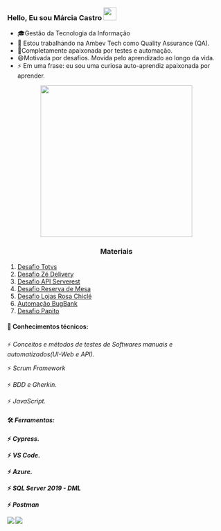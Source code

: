 ### Hello, Eu sou Márcia Castro <img src="https://raw.githubusercontent.com/Qatata/Qatata/master/wave.gif" width="30px">

- 🎓Gestão da Tecnologia da Informação
- 🔭 Estou trabalhando na Ambev Tech como Quality Assurance (QA).
- 🌱Completamente apaixonada por testes e automação.
- 😄Motivada por desafios. Movida pelo aprendizado ao longo da vida.
- ⚡ Em uma frase: eu sou uma curiosa auto-aprendiz apaixonada por aprender.
<p align="center">
  <img src="https://super.abril.com.br/wp-content/uploads/2016/09/super_imggato_digitando_0.gif" width="350">
</p>


<h3 align="center">Materiais</h3>

1. [Desafio Totvs](https://github.com/MarciarsCastro/DesafioTotvs)
1. [Desafio Zé Delivery](https://github.com/MarciarsCastro/DesafioZe)
1. [Desafio API Serverest](https://github.com/MarciarsCastro/Teste-API-Serverest)
3. [Desafio Reserva de Mesa](https://github.com/MarciarsCastro/DesafioReservadeMesa)
5. [Desafio Lojas Rosa Chiclé](https://github.com/MarciarsCastro/FinalChallengeQA-StartTech)
7. [Automação BugBank](https://github.com/MarciarsCastro/BugBank)
8. [Desafio Papito]()





#### 📗 Conhecimentos técnicos:<h3>  
  ⚡   *Conceitos e métodos de testes de Softwares manuais e automatizados(UI-Web e API).*
  
  ⚡   *Scrum Framework*
  
  ⚡   *BDD e Gherkin.*
 
  ⚡   *JavaScript.*  

#### 🛠️ *Ferramentas: <h4>*
⚡ *Cypress.*
  
⚡ *VS Code.*
 
 ⚡ *Azure.*
  
⚡ *SQL Server 2019 - DML*
  
⚡ *Postman*
  



[<img src="https://img.shields.io/badge/medium-%2312100E.svg?&style=for-the-badge&logo=medium&logoColor=white" />](https://medium.com/@ingridferreira2110)  [<img src="https://img.shields.io/badge/linkedin-%230077B5.svg?&style=for-the-badge&logo=linkedin&logoColor=white" />](https://www.linkedin.com/in/ingrid-ferreira-286249177/)
